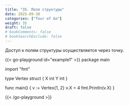 ```yaml
---
title: "35. Поля структуры"
date: 2025-09-30
categories: ["Tour of Go"]
weight: 35
draft: false
# bookComments: false
# bookSearchExclude: false
---
```

Доступ к полям структуры осуществляется через точку.

{{< go-playground id="example1" >}}
package main

import "fmt"

type Vertex struct {
    X int
    Y int
}

func main() {
    v := Vertex{1, 2}
    v.X = 4
    fmt.Println(v.X)
}



{{< /go-playground >}} 